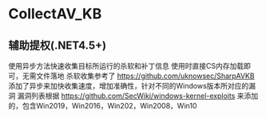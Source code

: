 # CollectAV_KB
## 辅助提权(.NET4.5+)
使用异步方法快速收集目标所运行的杀软和补丁信息
使用时直接CS内存加载即可，无需文件落地
杀软收集参考了 https://github.com/uknowsec/SharpAVKB
添加了异步来加快收集速度，增加准确性，针对不同的Windows版本所对应的漏洞
漏洞列表根据 https://github.com/SecWiki/windows-kernel-exploits 
来添加的，包含Win2019，Win2016，Win202，Win2008，Win10



